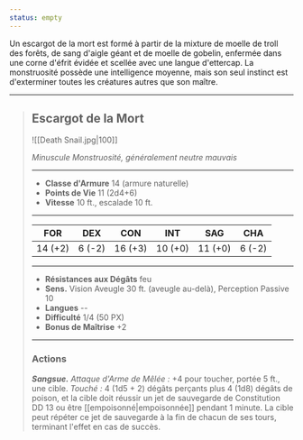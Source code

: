 ```yaml
---
status: empty
---
```


Un escargot de la mort est formé à partir de la mixture de moelle de troll des forêts, de sang d'aigle géant et de moelle de gobelin, enfermée dans une corne d'éfrit évidée et scellée avec une langue d'ettercap. La monstruosité possède une intelligence moyenne, mais son seul instinct est d'exterminer toutes les créatures autres que son maître.

___
>## Escargot de la Mort
>
>![[Death Snail.jpg|100]]
>
>*Minuscule Monstruosité, généralement neutre mauvais*
>
>___
>- **Classe d'Armure** 14 (armure naturelle)
>- **Points de Vie** 11 (2d4+6)
>- **Vitesse** 10 ft., escalade 10 ft.
>___
>|FOR|DEX|CON|INT|SAG|CHA|
>|:---:|:---:|:---:|:---:|:---:|:---:|
>|14 (+2)|6 (-2)|16 (+3)|10 (+0)|11 (+0)|6 (-2)|
>
>___
>- **Résistances aux Dégâts** feu
>- **Sens.** Vision Aveugle 30 ft. (aveugle au-delà), Perception Passive 10
>- **Langues** --
>- **Difficulté** 1/4 (50 PX)
>- **Bonus de Maîtrise** +2
>___
>### Actions
>***Sangsue.*** *Attaque d'Arme de Mêlée :* +4 pour toucher, portée 5 ft., une cible. *Touché :* 4 (1d5 + 2) dégâts perçants plus 4 (1d8) dégâts de poison, et la cible doit réussir un jet de sauvegarde de Constitution DD 13 ou être [[empoisonné|empoisonnée]] pendant 1 minute. La cible peut répéter ce jet de sauvegarde à la fin de chacun de ses tours, terminant l'effet en cas de succès.
